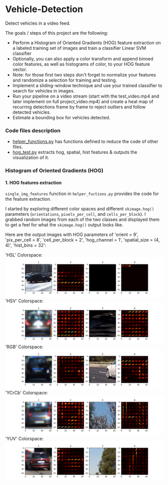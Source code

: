 [//]: # (Image References)
[hog_HLS]: ./output_images/hog_HLS.png
[hog_HSV]: ./output_images/hog_HSV.png
[hog_RGB]: ./output_images/hog_RGB.png
[hog_YCrCb]: ./output_images/hog_YCrCb.png
[hog_YUV]: ./output_images/hog_YUV.png

# Vehicle-Detection
Detect vehicles in a video feed.

The goals / steps of this project are the following:

* Perform a Histogram of Oriented Gradients (HOG) feature extraction on a labeled training set of images and train a classifier Linear SVM classifier
* Optionally, you can also apply a color transform and append binned color features, as well as histograms of color, to your HOG feature vector. 
* Note: for those first two steps don't forget to normalize your features and randomize a selection for training and testing.
* Implement a sliding-window technique and use your trained classifier to search for vehicles in images.
* Run your pipeline on a video stream (start with the test_video.mp4 and later implement on full project_video.mp4) and create a heat map of recurring detections frame by frame to reject outliers and follow detected vehicles.
* Estimate a bounding box for vehicles detected.

### Code files description

* [helper_functions.py](helper_functions.py) has functions defined to reduce the code of other files.
* [hog_test.py](hog_test.py) extracts hog, spatial, hist features & outputs the visualization of it.

### Histogram of Oriented Gradients (HOG)

#### 1. HOG features extraction

`single_img_features` function in `helper_fuctions.py` provides the code for the feature extraction.

I started by exploring different color spaces and different `skimage.hog()` parameters (`orientations`, `pixels_per_cell`, and `cells_per_block`).  I grabbed random images from each of the two classes and displayed them to get a feel for what the `skimage.hog()` output looks like.

Here are the output images with HOG parameters of 'orient = 9', 'pix_per_cell = 8', 'cell_per_block = 2', 'hog_channel = 1', 'spatial_size = (4, 4)', 'hist_bins = 32':

'HSL' Colorspace:
![HOG Image][hog_HLS]
'HSV' Colorspace:
![HOG Image][hog_HSV]
'RGB' Colorspace:
![HOG Image][hog_RGB]
'YCrCb' Colorspace:
![HOG Image][hog_YCrCb]
'YUV' Colorspace:
![HOG Image][hog_YUV]

